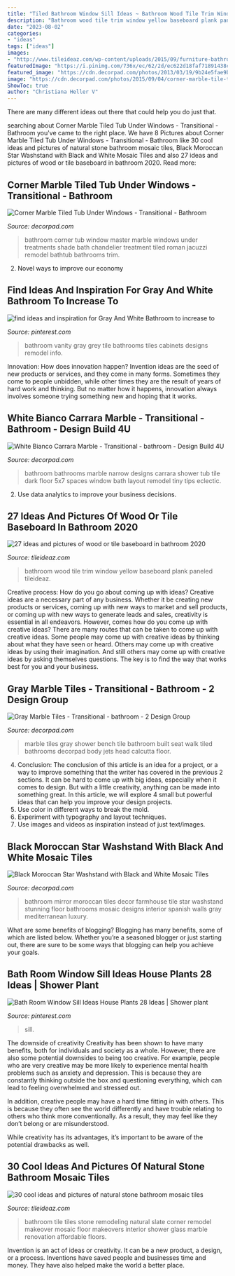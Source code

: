```yaml
---
title: "Tiled Bathroom Window Sill Ideas ~ Bathroom Wood Tile Trim Window Yellow Baseboard Plank Paneled Tileideaz"
description: "Bathroom wood tile trim window yellow baseboard plank paneled tileideaz"
date: "2023-08-02"
categories:
- "ideas"
tags: ["ideas"]
images:
- "http://www.tileideaz.com/wp-content/uploads/2015/09/furniture-bathroom-interior-small-bathroom-makeovers-affordable-furniture-bathroom-cute-natural-stone-bathroom-tile-design-ideas-wall-and-floor-slate-tiles-with-charming-architecture-glass-corner-sho.jpg"
featuredImage: "https://i.pinimg.com/736x/ec/62/2d/ec622d18faf71891438ca90ff67ae1d7.jpg"
featured_image: "https://cdn.decorpad.com/photos/2013/03/19/9b24e5fae9bf.jpeg"
image: "https://cdn.decorpad.com/photos/2015/09/04/corner-marble-tile-tub-chandelier-round-skirted-bathroom-ottoman.jpg"
ShowToc: true
author: "Christiana Heller V"
---
```



There are many different ideas out there that could help you do just that.

	

		
searching about Corner Marble Tiled Tub Under Windows - Transitional - Bathroom you've came to the right place. We have 8 Pictures about Corner Marble Tiled Tub Under Windows - Transitional - Bathroom like 30 cool ideas and pictures of natural stone bathroom mosaic tiles, Black Moroccan Star Washstand with Black and White Mosaic Tiles and also 27 ideas and pictures of wood or tile baseboard in bathroom 2020. Read more:
		
    
## Corner Marble Tiled Tub Under Windows - Transitional - Bathroom

<img loading=lazy src="https://cdn.decorpad.com/photos/2015/09/04/corner-marble-tile-tub-chandelier-round-skirted-bathroom-ottoman.jpg" onerror="this.onerror=null;this.src='https://tse3.mm.bing.net/th?id=OIP.9EIFbtQlNlLyRO5pO4cXswHaLH&amp;pid=15.1';" alt="Corner Marble Tiled Tub Under Windows - Transitional - Bathroom">

_Source: decorpad.com_

>bathroom corner tub window master marble windows under treatments shade bath chandelier treatment tiled roman jacuzzi remodel bathtub bathrooms trim. 

	

2. Novel ways to improve our economy

    
## Find Ideas And Inspiration For Gray And White Bathroom To Increase To

<img loading=lazy src="https://i.pinimg.com/originals/f0/a2/2b/f0a22becdabede6e2bef0b0b11045c45.jpg" onerror="this.onerror=null;this.src='https://tse2.mm.bing.net/th?id=OIP.TsMlb1FmnVoAwSqBdRC8FgHaJ4&amp;pid=15.1';" alt="find ideas and inspiration for Gray And White Bathroom to increase to">

_Source: pinterest.com_

>bathroom vanity gray grey tile bathrooms tiles cabinets designs remodel info. 

	

Innovation: How does innovation happen?
Invention ideas are the seed of new products or services, and they come in many forms. Sometimes they come to people unbidden, while other times they are the result of years of hard work and thinking. But no matter how it happens, innovation always involves someone trying something new and hoping that it works.

    
## White Bianco Carrara Marble - Transitional - Bathroom - Design Build 4U

<img loading=lazy src="https://cdn.decorpad.com/photos/2013/03/19/9b24e5fae9bf.jpeg" onerror="this.onerror=null;this.src='https://tse1.mm.bing.net/th?id=OIP.ZGj-sQlNLKXo3zMouIRAdAHaLH&amp;pid=15.1';" alt="White Bianco Carrara Marble - Transitional - bathroom - Design Build 4U">

_Source: decorpad.com_

>bathroom bathrooms marble narrow designs carrara shower tub tile dark floor 5x7 spaces window bath layout remodel tiny tips eclectic. 

	

2. Use data analytics to improve your business decisions.

    
## 27 Ideas And Pictures Of Wood Or Tile Baseboard In Bathroom 2020

<img loading=lazy src="https://www.tileideaz.com/wp-content/uploads/2015/09/233.jpg" onerror="this.onerror=null;this.src='https://tse4.mm.bing.net/th?id=OIP.PjYTkmyEhL1egdgQtgdQNwHaLH&amp;pid=15.1';" alt="27 ideas and pictures of wood or tile baseboard in bathroom 2020">

_Source: tileideaz.com_

>bathroom wood tile trim window yellow baseboard plank paneled tileideaz. 

	

Creative process: How do you go about coming up with ideas?
Creative ideas are a necessary part of any business. Whether it be creating new products or services, coming up with new ways to market and sell products, or coming up with new ways to generate leads and sales, creativity is essential in all endeavors. However, comes how do you come up with creative ideas? There are many routes that can be taken to come up with creative ideas. Some people may come up with creative ideas by thinking about what they have seen or heard. Others may come up with creative ideas by using their imagination. And still others may come up with creative ideas by asking themselves questions. The key is to find the way that works best for you and your business.

    
## Gray Marble Tiles - Transitional - Bathroom - 2 Design Group

<img loading=lazy src="https://cdn.decorpad.com/photos/2014/08/27/11f6fe7ace28.jpg" onerror="this.onerror=null;this.src='https://tse3.mm.bing.net/th?id=OIP.kXug2sDbUzwWNHYxQ6QhzgHaLH&amp;pid=15.1';" alt="Gray Marble Tiles - Transitional - bathroom - 2 Design Group">

_Source: decorpad.com_

>marble tiles gray shower bench tile bathroom built seat walk tiled bathrooms decorpad body jets head calcutta floor. 

	

4. Conclusion: The conclusion of this article is an idea for a project, or a way to improve something that the writer has covered in the previous 2 sections.
It can be hard to come up with big ideas, especially when it comes to design. But with a little creativity, anything can be made into something great. In this article, we will explore 4 small but powerful ideas that can help you improve your design projects.
1. Use color in different ways to break the mold.
2. Experiment with typography and layout techniques.
3. Use images and videos as inspiration instead of just text/images.

    
## Black Moroccan Star Washstand With Black And White Mosaic Tiles

<img loading=lazy src="https://cdn.decorpad.com/photos/2017/02/16/black-and-white-moroccan-style-tiles.jpg" onerror="this.onerror=null;this.src='https://tse3.mm.bing.net/th?id=OIP.lwpvJxKn6s3kx-VrSjZ57gHaLK&amp;pid=15.1';" alt="Black Moroccan Star Washstand with Black and White Mosaic Tiles">

_Source: decorpad.com_

>bathroom mirror moroccan tiles decor farmhouse tile star washstand stunning floor bathrooms mosaic designs interior spanish walls gray mediterranean luxury. 

	

What are some benefits of blogging?
Blogging has many benefits, some of which are listed below. Whether you’re a seasoned blogger or just starting out, there are sure to be some ways that blogging can help you achieve your goals.

    
## Bath Room Window Sill Ideas House Plants 28 Ideas | Shower Plant

<img loading=lazy src="https://i.pinimg.com/736x/ec/62/2d/ec622d18faf71891438ca90ff67ae1d7.jpg" onerror="this.onerror=null;this.src='https://tse3.mm.bing.net/th?id=OIP.eCv6NepxmY4rR36sVFNXsAAAAA&amp;pid=15.1';" alt="Bath Room Window Sill Ideas House Plants 28 Ideas | Shower plant">

_Source: pinterest.com_

>sill. 

	

The downside of creativity
Creativity has been shown to have many benefits, both for individuals and society as a whole. However, there are also some potential downsides to being too creative.
For example, people who are very creative may be more likely to experience mental health problems such as anxiety and depression. This is because they are constantly thinking outside the box and questioning everything, which can lead to feeling overwhelmed and stressed out.

In addition, creative people may have a hard time fitting in with others. This is because they often see the world differently and have trouble relating to others who think more conventionally. As a result, they may feel like they don’t belong or are misunderstood.

While creativity has its advantages, it’s important to be aware of the potential drawbacks as well.

    
## 30 Cool Ideas And Pictures Of Natural Stone Bathroom Mosaic Tiles

<img loading=lazy src="http://www.tileideaz.com/wp-content/uploads/2015/09/furniture-bathroom-interior-small-bathroom-makeovers-affordable-furniture-bathroom-cute-natural-stone-bathroom-tile-design-ideas-wall-and-floor-slate-tiles-with-charming-architecture-glass-corner-sho.jpg" onerror="this.onerror=null;this.src='https://tse1.mm.bing.net/th?id=OIP.xB4P8u6xM_03qvcBl8AP6AHaE6&amp;pid=15.1';" alt="30 cool ideas and pictures of natural stone bathroom mosaic tiles">

_Source: tileideaz.com_

>bathroom tile tiles stone remodeling natural slate corner remodel makeover mosaic floor makeovers interior shower glass marble renovation affordable floors. 

	

Invention is an act of ideas or creativity. It can be a new product, a design, or a process. Inventions have saved people and businesses time and money. They have also helped make the world a better place.

